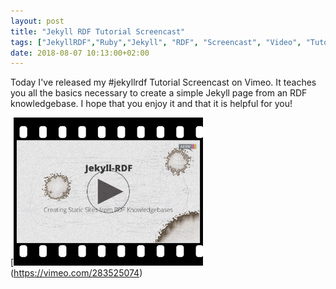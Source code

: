 ```yaml
---
layout: post
title: "Jekyll RDF Tutorial Screencast"
tags: ["JekyllRDF","Ruby","Jekyll", "RDF", "Screencast", "Video", "Tutorial", "Basic", "Introduction"]
date: 2018-08-07 10:13:00+02:00
---
```


Today I've released my #jekyllrdf Tutorial Screencast on Vimeo.
It teaches you all the basics necessary to create a simple Jekyll page from an RDF knowledgebase.
I hope that you enjoy it and that it is helpful for you!

[<img src="/img/2018-08-07-JekyllRDF-VideoFrame.png" alt="Jekyll RDF Basic Tutorial" style="width: 60%" />(https://vimeo.com/283525074)
